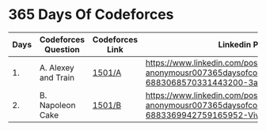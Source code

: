 # 365 Days Of Codeforces

| Days | Codeforces Question | Codeforces Link | Linkedin Post Link |
| ---- | ------------------- | --------------- | ------------------ |
| 1.   | A. Alexey and Train | [1501/A](https://codeforces.com/contest/1501/problem/A) | https://www.linkedin.com/posts/anonymousr007_github-anonymousr007365daysofcodeforces-activity-6883068570331443200-3a9L |
| 2.   | B. Napoleon Cake    | [1501/B](https://codeforces.com/contest/1501/problem/B) | https://www.linkedin.com/posts/anonymousr007_github-anonymousr007365daysofcodeforces-activity-6883369942759165952-VivI|
